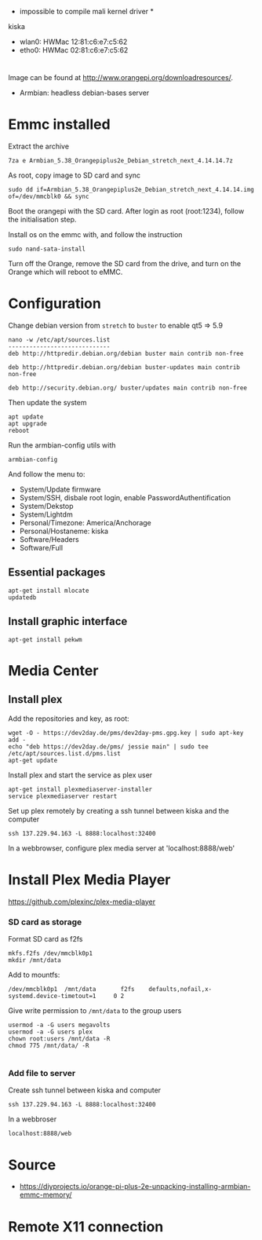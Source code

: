 * impossible to compile mali kernel driver *


kiska
* wlan0: HWMac 12:81:c6:e7:c5:62
* etho0: HWMac 02:81:c6:e7:c5:62
# 

Image can be found at http://www.orangepi.org/downloadresources/.
* Armbian: headless debian-bases server

# Emmc installed
Extract the archive
```
7za e Armbian_5.38_Orangepiplus2e_Debian_stretch_next_4.14.14.7z
```
As root, copy image to SD card and sync
```
sudo dd if=Armbian_5.38_Orangepiplus2e_Debian_stretch_next_4.14.14.img of=/dev/mmcblk0 && sync
```
Boot the orangepi with the SD card. After login as root (root:1234), follow the initialisation step.

Install os on the emmc with, and follow the instruction
```
sudo nand-sata-install
```
Turn off the Orange, remove the SD card from the drive, and turn on the Orange which will reboot to eMMC.

# Configuration
Change debian version from `stretch` to `buster` to enable qt5 => 5.9
```
nano -w /etc/apt/sources.list
-----------------------------
deb http://httpredir.debian.org/debian buster main contrib non-free

deb http://httpredir.debian.org/debian buster-updates main contrib non-free

deb http://security.debian.org/ buster/updates main contrib non-free
```
Then update the system
```
apt update
apt upgrade
reboot
```
Run the armbian-config utils with
```
armbian-config
```
And follow the menu to:
* System/Update firmware
* System/SSH, disbale root login, enable PasswordAuthentification
* System/Dekstop
* System/Lightdm
* Personal/Timezone: America/Anchorage
* Personal/Hostaneme: kiska
* Software/Headers
* Software/Full

## Essential packages
```
apt-get install mlocate
updatedb
```

## Install graphic interface
```
apt-get install pekwm

```


# Media Center
## Install plex
Add the repositories and key, as root:
```
wget -O - https://dev2day.de/pms/dev2day-pms.gpg.key | sudo apt-key add -
echo "deb https://dev2day.de/pms/ jessie main" | sudo tee /etc/apt/sources.list.d/pms.list
apt-get update
```
Install plex and start the service as plex user
```
apt-get install plexmediaserver-installer
service plexmediaserver restart
```
Set up plex remotely by creating a ssh tunnel between kiska and the computer
```
ssh 137.229.94.163 -L 8888:localhost:32400
```
In a webbrowser, configure plex media server at 'localhost:8888/web'

# Install Plex Media Player
https://github.com/plexinc/plex-media-player

### SD card as storage
Format SD card as f2fs
```
mkfs.f2fs /dev/mmcblk0p1 
mkdir /mnt/data
```
Add to mountfs:
```
/dev/mmcblk0p1  /mnt/data       f2fs    defaults,nofail,x-systemd.device-timetout=1     0 2
```


Give write permission to `/mnt/data` to the group users
```
usermod -a -G users megavolts
usermod -a -G users plex
chown root:users /mnt/data -R
chmod 775 /mnt/data/ -R
```

#




### Add file to server
Create ssh tunnel between kiska and computer
```
ssh 137.229.94.163 -L 8888:localhost:32400
```
In a webbroser
```
localhost:8888/web
```


# Source
* https://diyprojects.io/orange-pi-plus-2e-unpacking-installing-armbian-emmc-memory/

# Remote X11 connection

